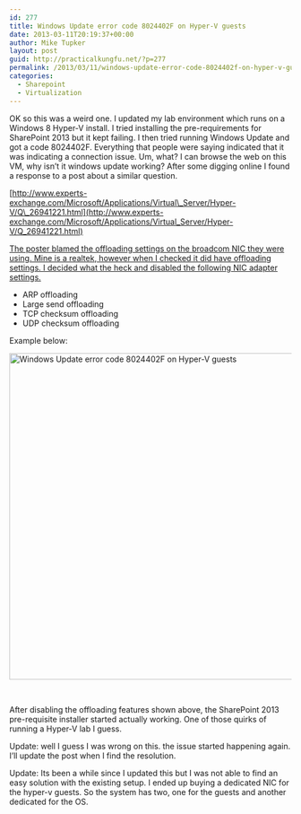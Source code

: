 ```yaml
---
id: 277
title: Windows Update error code 8024402F on Hyper-V guests
date: 2013-03-11T20:19:37+00:00
author: Mike Tupker
layout: post
guid: http://practicalkungfu.net/?p=277
permalink: /2013/03/11/windows-update-error-code-8024402f-on-hyper-v-guests/
categories:
  - Sharepoint
  - Virtualization
---
```

OK so this was a weird one. I updated my lab environment which runs on a Windows 8 Hyper-V install. I tried installing the pre-requirements for SharePoint 2013 but it kept failing. I then tried running Windows Update and got a code 8024402F. Everything that people were saying indicated that it was indicating a connection issue. Um, what? I can browse the web on this VM, why isn&#8217;t it windows update working? After some digging online I found a response to a post about a similar question.

[http://www.experts-exchange.com/Microsoft/Applications/Virtual\_Server/Hyper-V/Q\_26941221.html](http://www.experts-exchange.com/Microsoft/Applications/Virtual_Server/Hyper-V/Q_26941221.html)

[The poster blamed the offloading settings on the broadcom NIC they were using. Mine is a realtek, however when I checked it did have offloading settings. I decided what the heck and disabled the following NIC adapter settings.](http://www.experts-exchange.com/Microsoft/Applications/Virtual_Server/Hyper-V/Q_26941221.html)

  * <span style="line-height: 14px;">ARP offloading</span>
  * Large send offloading
  * TCP checksum offloading
  * UDP checksum offloading

Example below:

[<img class="alignnone size-full wp-image-278" alt="Windows Update error code 8024402F on Hyper-V guests" src="http://practicalkungfu.net/wp-content/uploads/2013/03/Windows-Update-error-code-8024402F-on-Hyper-V-guests.png" width="908" height="582" srcset="http://practicalkungfu.net/wp-content/uploads/2013/03/Windows-Update-error-code-8024402F-on-Hyper-V-guests.png 908w, http://practicalkungfu.net/wp-content/uploads/2013/03/Windows-Update-error-code-8024402F-on-Hyper-V-guests-300x192.png 300w, http://practicalkungfu.net/wp-content/uploads/2013/03/Windows-Update-error-code-8024402F-on-Hyper-V-guests-624x399.png 624w" sizes="(max-width: 908px) 100vw, 908px" />](http://practicalkungfu.net/wp-content/uploads/2013/03/Windows-Update-error-code-8024402F-on-Hyper-V-guests.png)

&nbsp;

After disabling the offloading features shown above, the SharePoint 2013 pre-requisite installer started actually working. One of those quirks of running a Hyper-V lab I guess.

Update: well I guess I was wrong on this. the issue started happening again. I&#8217;ll update the post when I find the resolution.

Update: Its been a while since I updated this but I was not able to find an easy solution with the existing setup. I ended up buying a dedicated NIC for the hyper-v guests. So the system has two, one for the guests and another dedicated for the OS.